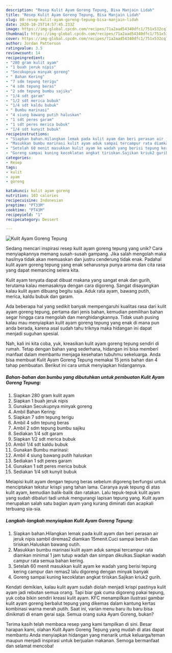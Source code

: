 ```yaml
---
description: "Resep Kulit Ayam Goreng Tepung, Bisa Manjain Lidah"
title: "Resep Kulit Ayam Goreng Tepung, Bisa Manjain Lidah"
slug: 80-resep-kulit-ayam-goreng-tepung-bisa-manjain-lidah
date: 2020-10-25T14:57:45.233Z
image: https://img-global.cpcdn.com/recipes/71a2aad54340dfc1/751x532cq70/kulit-ayam-goreng-tepung-foto-resep-utama.jpg
thumbnail: https://img-global.cpcdn.com/recipes/71a2aad54340dfc1/751x532cq70/kulit-ayam-goreng-tepung-foto-resep-utama.jpg
cover: https://img-global.cpcdn.com/recipes/71a2aad54340dfc1/751x532cq70/kulit-ayam-goreng-tepung-foto-resep-utama.jpg
author: Jordan Patterson
ratingvalue: 3.5
reviewcount: 14
recipeingredient:
- "280 gram kulit ayam"
- "1 buah jeruk nipis"
- "Secukupnya minyak goreng"
- " Bahan Kering"
- "7 sdm tepung terigu"
- "4 sdm tepung beras"
- "2 sdm tepung bumbu sajiku"
- "1/4 sdt garam"
- "1/2 sdt merica bubuk"
- "1/4 sdt kaldu bubuk"
- " Bumbu marinasi"
- "4 siung bawang putih haluskan"
- "1 sdt peres garam"
- "1 sdt peres merica bubuk"
- "1/4 sdt kunyit bubuk"
recipeinstructions:
- "Siapkan bahan.Hilangkan lemak pada kulit ayam dan beri perasan air jeruk nipis sambil diremas2 diamkan 15menit.Cuci sampai bersih dan tiriskan.Haluskan bawang outih."
- "Masukkan bumbu marinasi kulit ayam aduk sampai tercampur rata diamkan minimal 1 jam tutup wadah dan simpan dikulkas.Siapkan wadah campur rata semua bahan kering."
- "Setelah 60 menit masukkan kulit ayam ke wadah yang berisi tepung kering campur dan remas2 lalu digoreng dengan minyak banyak"
- "Goreng sampai kuning kecoklatan angkat tiriskan.Sajikan kriuk2 gurih."
categories:
- Resep
tags:
- kulit
- ayam
- goreng

katakunci: kulit ayam goreng 
nutrition: 103 calories
recipecuisine: Indonesian
preptime: "PT33M"
cooktime: "PT43M"
recipeyield: "1"
recipecategory: Dessert

---
```



![Kulit Ayam Goreng Tepung](https://img-global.cpcdn.com/recipes/71a2aad54340dfc1/751x532cq70/kulit-ayam-goreng-tepung-foto-resep-utama.jpg)

Sedang mencari inspirasi resep kulit ayam goreng tepung yang unik? Cara menyiapkannya memang susah-susah gampang. Jika salah mengolah maka hasilnya tidak akan memuaskan dan justru cenderung tidak enak. Padahal kulit ayam goreng tepung yang enak seharusnya punya aroma dan cita rasa yang dapat memancing selera kita.

Kulit ayam tenyata dapat dibuat makana yang sangat enak dan gurih, terutama kalau memasaknya dengan cara digoreng. Sangat disayangkan kalau kulit ayam dibuang begitu saja. Aduk rata ayam, bawang putih, merica, kaldu bubuk dan garam.

Ada beberapa hal yang sedikit banyak mempengaruhi kualitas rasa dari kulit ayam goreng tepung, pertama dari jenis bahan, kemudian pemilihan bahan segar hingga cara mengolah dan menghidangkannya. Tidak usah pusing kalau mau menyiapkan kulit ayam goreng tepung yang enak di mana pun anda berada, karena asal sudah tahu triknya maka hidangan ini dapat menjadi suguhan spesial.


Nah, kali ini kita coba, yuk, kreasikan kulit ayam goreng tepung sendiri di rumah. Tetap dengan bahan yang sederhana, hidangan ini bisa memberi manfaat dalam membantu menjaga kesehatan tubuhmu sekeluarga. Anda bisa membuat Kulit Ayam Goreng Tepung memakai 15 jenis bahan dan 4 tahap pembuatan. Berikut ini cara untuk menyiapkan hidangannya.

<!--inarticleads1-->

##### Bahan-bahan dan bumbu yang dibutuhkan untuk pembuatan Kulit Ayam Goreng Tepung:

1. Siapkan 280 gram kulit ayam
1. Siapkan 1 buah jeruk nipis
1. Gunakan Secukupnya minyak goreng
1. Ambil  Bahan Kering:
1. Siapkan 7 sdm tepung terigu
1. Ambil 4 sdm tepung beras
1. Ambil 2 sdm tepung bumbu sajiku
1. Sediakan 1/4 sdt garam
1. Siapkan 1/2 sdt merica bubuk
1. Ambil 1/4 sdt kaldu bubuk
1. Gunakan  Bumbu marinasi:
1. Ambil 4 siung bawang putih haluskan
1. Sediakan 1 sdt peres garam
1. Gunakan 1 sdt peres merica bubuk
1. Sediakan 1/4 sdt kunyit bubuk


Melapisi kulit ayam dengan tepung beras sebelum digoreng berfungsi untuk menciptakan tekstur krispi yang tahan lama. Caranya ayak tepung di atas kulit ayam, kemudian balik-balik dan ratakan. Lalu tepuk-tepuk kulit ayam yang sudah dibaluri tadi untuk mengurangi lapisan tepung yang. Kulit ayam merupakan salah satu bagian ayam yang kurang diminati dan acapkali terbuang sia-sia. 

<!--inarticleads2-->

##### Langkah-langkah menyiapkan Kulit Ayam Goreng Tepung:

1. Siapkan bahan.Hilangkan lemak pada kulit ayam dan beri perasan air jeruk nipis sambil diremas2 diamkan 15menit.Cuci sampai bersih dan tiriskan.Haluskan bawang outih.
1. Masukkan bumbu marinasi kulit ayam aduk sampai tercampur rata diamkan minimal 1 jam tutup wadah dan simpan dikulkas.Siapkan wadah campur rata semua bahan kering.
1. Setelah 60 menit masukkan kulit ayam ke wadah yang berisi tepung kering campur dan remas2 lalu digoreng dengan minyak banyak
1. Goreng sampai kuning kecoklatan angkat tiriskan.Sajikan kriuk2 gurih.


Kendati demikian, kalau kulit ayam sudah diolah menjadi krispi pastinya kulit ayam jadi rebutan semua orang. Tapi biar gak cuma digoreng pakai tepung, yuk coba bikin sendiri kreasi kulit ayam. KFC menampilkan ilustrasi gambar kulit ayam goreng berbalut tepung yang dikemas dalam kantung kertas kombinasi warna merah putih. Saat ini, varian menu baru itu baru bisa dinikmati di enam gerai saja. Semua orang suka Ayam Goreng, bukan? 

Terima kasih telah membaca resep yang kami tampilkan di sini. Besar harapan kami, olahan Kulit Ayam Goreng Tepung yang mudah di atas dapat membantu Anda menyiapkan hidangan yang menarik untuk keluarga/teman maupun menjadi inspirasi untuk berjualan makanan. Semoga bermanfaat dan selamat mencoba!

